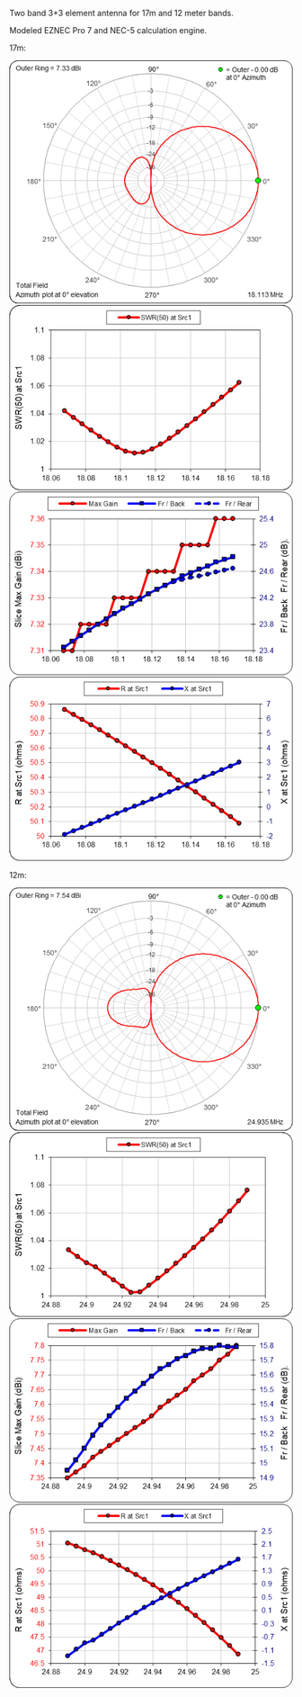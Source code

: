 Two band 3+3 element antenna for 17m and 12 meter bands.

Modeled EZNEC Pro 7 and NEC-5 calculation engine.

17m:

![screenshot](3%2B3%20FieldsPolar.gif)
![screenshot](3%2B3%20SWR.gif)
![screenshot](3%2B3%20Gain.gif)
![screenshot](3%2B3%20RandX.gif)

12m:

![screenshot](3%2B3%20FieldsPolar_24.gif)
![screenshot](3%2B3%20SWR_24.gif)
![screenshot](3%2B3%20Gain_24.gif)
![screenshot](3%2B3%20RandX_24.gif)
